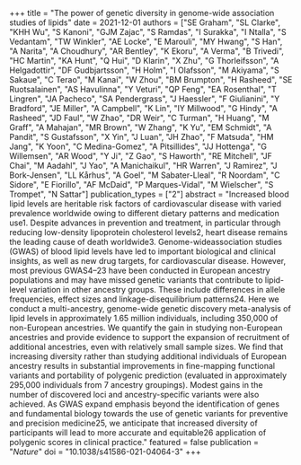 +++
title = "The power of genetic diversity in genome-wide association studies of lipids"
date = 2021-12-01
authors = ["SE Graham", "SL Clarke", "KHH Wu", "S Kanoni", "GJM Zajac", "S Ramdas", "I Surakka", "I Ntalla", "S Vedantam", "TW Winkler", "AE Locke", "E Marouli", "MY Hwang", "S Han", "A Narita", "A Choudhury", "AR Bentley", "K Ekoru", "A Verma", "B Trivedi", "HC Martin", "KA Hunt", "Q Hui", "D Klarin", "X Zhu", "G Thorleifsson", "A Helgadottir", "DF Gudbjartsson", "H Holm", "I Olafsson", "M Akiyama", "S Sakaue", "C Terao", "M Kanai", "W Zhou", "BM Brumpton", "H Rasheed", "SE Ruotsalainen", "AS Havulinna", "Y Veturi", "QP Feng", "EA Rosenthal", "T Lingren", "JA Pacheco", "SA Pendergrass", "J Haessler", "F Giulianini", "Y Bradford", "JE Miller", "A Campbell", "K Lin", "IY Millwood", "G Hindy", "A Rasheed", "JD Faul", "W Zhao", "DR Weir", "C Turman", "H Huang", "M Graff", "A Mahajan", "MR Brown", "W Zhang", "K Yu", "EM Schmidt", "A Pandit", "S Gustafsson", "X Yin", "J Luan", "JH Zhao", "F Matsuda", "HM Jang", "K Yoon", "C Medina-Gomez", "A Pitsillides", "JJ Hottenga", "G Willemsen", "AR Wood", "Y Ji", "Z Gao", "S Haworth", "RE Mitchell", "JF Chai", "M Aadahl", "J Yao", "A Manichaikul", "HR Warren", "J Ramirez", "J Bork-Jensen", "LL Kårhus", "A Goel", "M Sabater-Lleal", "R Noordam", "C Sidore", "E Fiorillo", "AF McDaid", "P Marques-Vidal", "M Wielscher", "S Trompet", "N Sattar"]
publication_types = ["2"]
abstract = "Increased blood lipid levels are heritable risk factors of cardiovascular disease with varied prevalence worldwide owing to different dietary patterns and medication use1. Despite advances in prevention and treatment, in particular through reducing low-density lipoprotein cholesterol levels2, heart disease remains the leading cause of death worldwide3. Genome-wideassociation studies (GWAS) of blood lipid levels have led to important biological and clinical insights, as well as new drug targets, for cardiovascular disease. However, most previous GWAS4–23 have been conducted in European ancestry populations and may have missed genetic variants that contribute to lipid-level variation in other ancestry groups. These include differences in allele frequencies, effect sizes and linkage-disequilibrium patterns24. Here we conduct a multi-ancestry, genome-wide genetic discovery meta-analysis of lipid levels in approximately 1.65 million individuals, including 350,000 of non-European ancestries. We quantify the gain in studying non-European ancestries and provide evidence to support the expansion of recruitment of additional ancestries, even with relatively small sample sizes. We find that increasing diversity rather than studying additional individuals of European ancestry results in substantial improvements in fine-mapping functional variants and portability of polygenic prediction (evaluated in approximately 295,000 individuals from 7 ancestry groupings). Modest gains in the number of discovered loci and ancestry-specific variants were also achieved. As GWAS expand emphasis beyond the identification of genes and fundamental biology towards the use of genetic variants for preventive and precision medicine25, we anticipate that increased diversity of participants will lead to more accurate and equitable26 application of polygenic scores in clinical practice."
featured = false
publication = "*Nature*"
doi = "10.1038/s41586-021-04064-3"
+++

